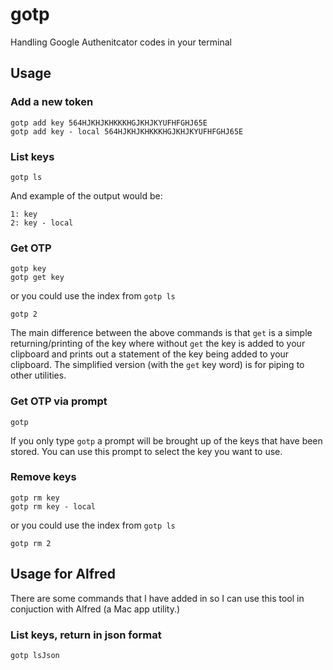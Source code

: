 # gotp
Handling Google Authenitcator codes in your terminal

## Usage

### Add a new token
```
gotp add key 564HJKHJKHKKKHGJKHJKYUFHFGHJ65E
gotp add key - local 564HJKHJKHKKKHGJKHJKYUFHFGHJ65E
```

### List keys
```
gotp ls
```
And example of the output would be:
```
1: key
2: key - local
```

### Get OTP
```
gotp key
gotp get key
```
or you could use the index from `gotp ls`
```
gotp 2
```
The main difference between the above commands is that `get` is a simple returning/printing of the key where without `get` the key is added to your clipboard and prints out a statement of the key being added to your clipboard. The simplified version (with the `get` key word) is for piping to other utilities.

### Get OTP via prompt
```
gotp 
```
If you only type `gotp` a prompt will be brought up of the keys that have been stored. You can use this prompt to select the key you want to use.

### Remove keys
```
gotp rm key
gotp rm key - local
```
or you could use the index from `gotp ls`
```
gotp rm 2
```

## Usage for Alfred
There are some commands that I have added in so I can use this tool in conjuction with Alfred (a Mac app utility.)

### List keys, return in json format
```
gotp lsJson
```
